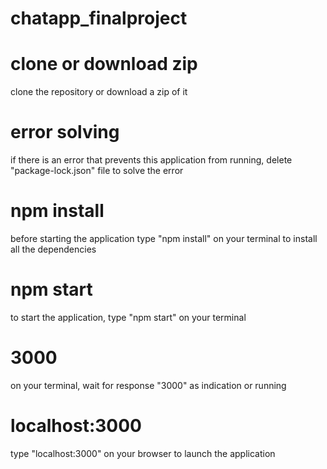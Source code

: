 # chatapp_finalproject

# clone or download zip
clone the repository or download a zip of it

# error solving
if there is an error that prevents this application from running, delete "package-lock.json" file to solve the error

# npm install
before starting the application type "npm install" on your terminal to install all the dependencies

# npm start
to start the application, type "npm start" on your terminal

# 3000
on your terminal, wait for response "3000" as indication or running

# localhost:3000
type "localhost:3000" on your browser to launch the application

